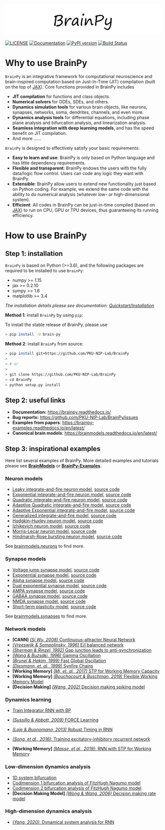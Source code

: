 
![Logo](docs/_static/logo.png)

[![LICENSE](https://anaconda.org/brainpy/brainpy/badges/license.svg)](https://github.com/PKU-NIP-Lab/BrainPy)    [![Documentation](https://readthedocs.org/projects/brainpy/badge/?version=latest)](https://brainpy.readthedocs.io/en/latest/?badge=latest)   [![PyPI version](https://badge.fury.io/py/brain-py.svg)](https://badge.fury.io/py/brain-py)   [![Build Status](https://travis-ci.com/PKU-NIP-Lab/BrainPy.svg?branch=master)](https://travis-ci.com/PKU-NIP-Lab/BrainPy)



# Why to use BrainPy

``BrainPy`` is an integrative framework for computational neuroscience and brain-inspired computation based on Just-In-Time (JIT) compilation (built on the top of [JAX](https://github.com/google/jax)). Core functions provided in BrainPy includes

- **JIT compilation** for functions and class objects. 
- **Numerical solvers** for ODEs, SDEs, and others. 
- **Dynamics simulation tools** for various brain objects, like neurons, synapses, networks, soma, dendrites, channels, and even more. 
- **Dynamics analysis tools** for differential equations, including phase plane analysis and bifurcation analysis, and linearization analysis.
- **Seamless integration with deep learning models**, and has the speed benefit on JIT compilation.
- And more ......

`BrainPy` is designed to effectively satisfy your basic requirements: 

- **Easy to learn and use**: BrainPy is only based on Python language and has little dependency requirements. 
- **Flexible and transparent**: BrainPy endows the users with the fully data/logic flow control. Users can code any logic they want with BrainPy. 
- **Extensible**: BrainPy allow users to extend new functionality just based on Python coding. For example, we extend the same code with the ability to do numerical analysis (whatever low- or high-dimensional system). 
- **Efficient**: All codes in BrainPy can be just-in-time compiled (based on [JAX](https://github.com/google/jax)) to run on CPU, GPU or TPU devices, thus guaranteeing its running efficiency. 



# How to use BrainPy

## Step 1: installation

``BrainPy`` is based on Python (>=3.6), and the following packages are required to be installed to use ``BrainPy``:

- numpy >= 1.15
- jax >= 0.2.10
- sympy >= 1.6
- matplotlib >= 3.4

*The installation details please see documentation: [Quickstart/Installation](https://brainpy.readthedocs.io/en/latest/quickstart/installation.html)*



**Method 1**: install ``BrainPy`` by using ``pip``:

To install the stable release of BrainPy, please use

```bash
> pip install -U brain-py
```

**Method 2**: install ``BrainPy`` from source:

```bash
> pip install git+https://github.com/PKU-NIP-Lab/BrainPy
>
> # or
>
> git clone https://github.com/PKU-NIP-Lab/BrainPy
> cd BrainPy
> python setup.py install
```




## Step 2: useful links

- **Documentation:** https://brainpy.readthedocs.io/
- **Bug reports:** https://github.com/PKU-NIP-Lab/BrainPy/issues
- **Examples from papers**: https://brainpy-examples.readthedocs.io/en/latest/
- **Canonical brain models**: https://brainmodels.readthedocs.io/en/latest/



## Step 3: inspirational examples

Here list several examples of BrainPy. More detailed examples and tutorials please see [**BrainModels**](https://brainmodels.readthedocs.io) or [**BrainPy-Examples**](https://brainpy-examples.readthedocs.io/en/latest/). 



### Neuron models

- [Leaky integrate-and-fire neuron model](https://brainmodels.readthedocs.io/en/latest/apis/generated/brainmodels.neurons.LIF.html), [source code](https://github.com/PKU-NIP-Lab/BrainModels/blob/main/brainmodels/neurons/LIF.py)
- [Exponential integrate-and-fire neuron model](https://brainmodels.readthedocs.io/en/latest/apis/generated/brainmodels.neurons.ExpIF.html), [source code](https://github.com/PKU-NIP-Lab/BrainModels/blob/main/brainmodels/neurons/ExpIF.py)
- [Quadratic integrate-and-fire neuron model](https://brainmodels.readthedocs.io/en/latest/apis/generated/brainmodels.neurons.QuaIF.html), [source code](https://github.com/PKU-NIP-Lab/BrainModels/blob/main/brainmodels/neurons/QuaIF.py)
- [Adaptive Quadratic integrate-and-fire model](https://brainmodels.readthedocs.io/en/latest/apis/generated/brainmodels.neurons.AdQuaIF.html), [source code](https://github.com/PKU-NIP-Lab/BrainModels/blob/main/brainmodels/neurons/AdQuaIF.py)
- [Adaptive Exponential integrate-and-fire model](https://brainmodels.readthedocs.io/en/latest/apis/generated/brainmodels.neurons.AdExIF.html), [source code](https://github.com/PKU-NIP-Lab/BrainModels/blob/main/brainmodels/neurons/AdExIF.py)
- [Generalized integrate-and-fire model](https://brainmodels.readthedocs.io/en/latest/apis/generated/brainmodels.neurons.GIF.html), [source code](https://github.com/PKU-NIP-Lab/BrainModels/blob/main/brainmodels/neurons/GIF.py)
- [Hodgkin–Huxley neuron model](https://brainmodels.readthedocs.io/en/latest/apis/generated/brainmodels.neurons.HH.html), [source code](https://github.com/PKU-NIP-Lab/BrainModels/blob/main/brainmodels/neurons/HH.py)
- [Izhikevich neuron model](https://brainmodels.readthedocs.io/en/latest/apis/generated/brainmodels.neurons.Izhikevich.html), [source code](https://github.com/PKU-NIP-Lab/BrainModels/blob/main/brainmodels/neurons/Izhikevich.py)
- [Morris-Lecar neuron model](https://brainmodels.readthedocs.io/en/latest/apis/generated/brainmodels.neurons.MorrisLecar.html), [source code](https://github.com/PKU-NIP-Lab/BrainModels/blob/main/brainmodels/neurons/MorrisLecar.py)
- [Hindmarsh-Rose bursting neuron model](https://brainmodels.readthedocs.io/en/latest/apis/generated/brainmodels.neurons.HindmarshRose.html), [source code](https://github.com/PKU-NIP-Lab/BrainModels/blob/main/brainmodels/neurons/HindmarshRose.py)

See [brainmodels.neurons](https://brainmodels.readthedocs.io/en/latest/apis/neurons.html) to find more.



### Synapse models

- [Voltage jump synapse model](https://brainmodels.readthedocs.io/en/latest/apis/generated/brainmodels.synapses.VoltageJump.html), [source code](https://github.com/PKU-NIP-Lab/BrainModels/blob/main/brainmodels/synapses/voltage_jump.py)
- [Exponential synapse model](https://brainmodels.readthedocs.io/en/latest/apis/generated/brainmodels.synapses.ExpCUBA.html), [source code](https://github.com/PKU-NIP-Lab/BrainModels/blob/main/brainmodels/synapses/exponential.py)
- [Alpha synapse model](https://brainmodels.readthedocs.io/en/latest/apis/generated/brainmodels.synapses.AlphaCUBA.html), [source code](https://github.com/PKU-NIP-Lab/BrainModels/blob/main/brainmodels/synapses/alpha.py)
- [Dual exponential synapse model](https://brainmodels.readthedocs.io/en/latest/apis/generated/brainmodels.synapses.DualExpCUBA.html), [source code](https://github.com/PKU-NIP-Lab/BrainModels/blob/main/brainmodels/synapses/dual_exp.py)
- [AMPA synapse model](https://brainmodels.readthedocs.io/en/latest/apis/generated/brainmodels.synapses.AMPA.html), [source code](https://github.com/PKU-NIP-Lab/BrainModels/blob/main/brainmodels/synapses/AMPA.py)
- [GABAA synapse model](https://brainmodels.readthedocs.io/en/latest/apis/generated/brainmodels.synapses.GABAa.html), [source code](https://github.com/PKU-NIP-Lab/BrainModels/blob/main/brainmodels/synapses/GABAa.py)
- [NMDA synapse model](https://brainmodels.readthedocs.io/en/latest/apis/generated/brainmodels.synapses.NMDA.html), [source code](https://github.com/PKU-NIP-Lab/BrainModels/blob/main/brainmodels/synapses/NMDA.py)
- [Short-term plasticity model](https://brainmodels.readthedocs.io/en/latest/apis/generated/brainmodels.synapses.STP.html), [source code](https://github.com/PKU-NIP-Lab/BrainModels/blob/main/brainmodels/synapses/STP.py)

See [brainmodels.synapses](https://brainmodels.readthedocs.io/en/latest/apis/synapses.html) to find more.



### Network models

- **[CANN]** [*(Si Wu, 2008)* Continuous-attractor Neural Network](https://brainpy-examples.readthedocs.io/en/latest/cann/Wu_2008_CANN.html)
- [*(Vreeswijk & Sompolinsky, 1996)* E/I balanced network](https://brainpy-examples.readthedocs.io/en/latest/ei_nets/Vreeswijk_1996_EI_net.html)
- [*(Sherman & Rinzel, 1992)* Gap junction leads to anti-synchronization](https://brainpy-examples.readthedocs.io/en/latest/gj_nets/Sherman_1992_gj_antisynchrony.html)
- [*(Wang & Buzsáki, 1996)* Gamma Oscillation](https://brainpy-examples.readthedocs.io/en/latest/oscillation_synchronization/Wang_1996_gamma_oscillation.html)
- [*(Brunel & Hakim, 1999)* Fast Global Oscillation](https://brainpy-examples.readthedocs.io/en/latest/oscillation_synchronization/Brunel_Hakim_1999_fast_oscillation.html)
- [*(Diesmann, et, al., 1999)* Synfire Chains](https://brainpy-examples.readthedocs.io/en/latest/oscillation_synchronization/Diesmann_1999_synfire_chains.html)
- **[Working Memory]** [*(Mi, et. al., 2017)* STP for Working Memory Capacity](https://brainpy-examples.readthedocs.io/en/latest/working_memory/Mi_2017_working_memory_capacity.html)
- **[Working Memory]** [*(Bouchacourt & Buschman, 2019)* Flexible Working Memory Model](https://brainpy-examples.readthedocs.io/en/latest/working_memory/Bouchacourt_2019_Flexible_working_memory.html)
- **[Decision Making]** [*(Wang, 2002)* Decision making spiking model](https://brainpy-examples.readthedocs.io/en/latest/decision_making/Wang_2002_decision_making_spiking.html)



### Dynamics learning

- [Train Integrator RNN with BP](https://brainpy-examples.readthedocs.io/en/latest/recurrent_networks/integrator_rnn.html)

- [*(Sussillo & Abbott, 2009)* FORCE Learning](https://brainpy-examples.readthedocs.io/en/latest/recurrent_networks/Sussillo_Abbott_2009_FORCE_Learning.html)

- [*(Laje & Buonomano, 2013)* Robust Timing in RNN](https://brainpy-examples.readthedocs.io/en/latest/recurrent_networks/Laje_Buonomano_2013_robust_timing_rnn.html)
- [*(Song, et al., 2016)*: Training excitatory-inhibitory recurrent network](https://brainpy-examples.readthedocs.io/en/latest/recurrent_networks/Song_2016_EI_RNN.html)
- **[Working Memory]** [*(Masse, et al., 2019)*: RNN with STP for Working Memory](https://brainpy-examples.readthedocs.io/en/latest/recurrent_networks/Masse_2019_STP_RNN.html)




### Low-dimension dynamics analysis

- [1D system bifurcation](https://brainmodels.readthedocs.io/en/latest/low_dim_analysis/1D_system_bifurcation.html)
- [Codimension 1 bifurcation analysis of FitzHugh Nagumo model](https://brainpy-examples.readthedocs.io/en/latest/low_dim_analysis/FitzHugh_Nagumo_analysis.html)
- [Codimension 2 bifurcation analysis of FitzHugh Nagumo model](https://brainpy-examples.readthedocs.io/en/latest/low_dim_analysis/FitzHugh_Nagumo_analysis.html#Codimension-2-bifurcation-analysis)
- **[Decision Making Model]** [*(Wong & Wang, 2006)* Decision making rate model](https://brainpy-examples.readthedocs.io/en/latest/decision_making/Wang_2006_decision_making_rate.html)



### High-dimension dynamics analysis

- [*(Yang, 2020)*: Dynamical system analysis for RNN](https://brainpy-examples.readthedocs.io/en/latest/recurrent_networks/Yang_2020_RNN_Analysis.html)

